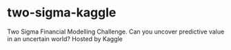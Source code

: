 # two-sigma-kaggle
Two Sigma Financial Modelling Challenge. Can you uncover predictive value in an uncertain world? Hosted by Kaggle

